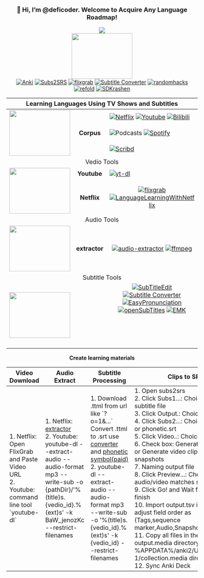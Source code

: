 <h3 align="center">👋 Hi, I’m @deficoder. Welcome to Acquire Any Language Roadmap!</h3>

<p align="center">
  <img src="https://readme-typing-svg.herokuapp.com?font=Fira%20Code&center=true&width=440&height=45&vCenter=true&size=22&color=F7542E&lines=Learn+Langs+Step+By+Step">
  <br>
  <img align="center" width="160" height="120" src="https://media.giphy.com/media/ZFzmYqvfobzfLytTrP/giphy.gif">
  <br>
  <a href="https://apps.ankiweb.net"><img alt="Anki" src="https://img.shields.io/badge/Ankiweb-246FDB?logo=maxplanckgesellschaft&logoColor=white"></a>
  <a href="http://subs2srs.sourceforge.net"><img alt="Subs2SRS" src="https://img.shields.io/badge/Subs2SRS-809CC9?logo=subversion&logoColor=black"><a/>
  <a href="https://www.flixgrab.com"><img alt="flixgrab" src="https://img.shields.io/badge/FlixGrab-00B14F?logo=grab&logoColor=black"></a>
  <a href="https://gotranscript.com/subtitle-converter"><img alt="Subtitle Converter" src="https://img.shields.io/badge/SubTitleConvert-E5426E?logo=kashflow&logoColor=white"></a>
  <a href="http://www.randomhacks.net/substudy"><img alt="randomhacks" src="https://img.shields.io/badge/SubStudy-FFA200?logo=audiomack&logoColor=black"></a>
  <a href="https://refold.la"><img alt="refold" src="https://img.shields.io/badge/Refold-2932E1?logo=roamresearch&logoColor=white"></a>
  <a href="http://www.sdkrashen.com"><img alt="SDKrashen" src="https://img.shields.io/badge/SDKrashen-179287?logo=gitkraken&logoColor=black"></a>
</p>

<table align="center">
    <thead>
        <tr>
          <th colspan=3 align="center"><b>Learning Languages Using TV Shows and Subtitles</b></th>
        </tr>
    </thead>
    <tbody align="center">
      <tr>
        <td rowspan=3><img width="160" height="120" src="https://media.giphy.com/media/PpfHisi2v5Yxa/giphy.gif"></td>
        <td rowspan=3><b>Corpus</b></td>
        <td align="left">
          <a href="https://www.netflix.com"><img alt="Netflix" src="https://img.shields.io/badge/Netflix-E50914?logo=netflix&logoColor=black"></a>
          <a href="https://www.youtube.com"><img alt="Youtube" src="https://img.shields.io/badge/Youtube-FF0000?logo=youtube&logoColor=black"></a>
          <a href="https://www.bilibili.com"><img alt="Bilibili" src="https://img.shields.io/badge/Bilibili-00A1D6?logo=bilibili&logoColor=white"></a>
        </td>
      </tr>
      <tr>
        <td align="left">
          <img alt="Podcasts" src="https://img.shields.io/badge/Podcasts-9933CC?logo=applepodcasts&logoColor=white">
          <a href="https://www.spotify.com"><img alt="Spotify" src="https://img.shields.io/badge/Spotify-1DB954?logo=spotify&logoColor=white"></a>
        </td>
      </tr>
      <tr>
        <td align="left">
          <a href="https://www.scribd.com"><img alt="Scribd" src="https://img.shields.io/badge/Scribd-1E7B85?logo=Scribd&logoColor=white"></a>
        </td>
      </tr>
      <tr>
        <td colspan=3>Vedio Tools</td>
      </tr>
      <tr>
        <td rowspan=2><img width="160" height="120" src="https://media.giphy.com/media/3o7WTx7X5YfBT4lq8M/giphy.gif"></td>
        <td><b>Youtube</b></td>
        <td align="left">
          <a href="https://yt-dl.org"><img alt="yt-dl" src="https://img.shields.io/badge/YTDL-FF0000?logo=youtube&logoColor=white"></a>
        </td>
      </tr>
      <tr>
        <td><b>Netflix</b></td>
        <td>
          <a href="https://www.flixgrab.com"><img alt="flixgrab" src="https://img.shields.io/badge/FlixGrab-00B14F?logo=grab&logoColor=black"></a>
          <a href="https://languagelearningwithnetflix.com"><img alt="LanguageLearningWithNetflix" src="https://img.shields.io/badge/Netflix-E50914?logo=netflix&logoColor=black"></a>
        </td>
      </tr>
      <tr>
        <td colspan=3>Audio Tools</td>
      </tr>
      <tr>
        <td><img width="160" height="120" src="https://media.giphy.com/media/4NgwwfVfvlHUWUwBvr/giphy.gif"></td>
        <td><b>extractor</b></td>
        <td>
          <a href="https://audio-extractor.net"><img alt="audio-extractor" src="https://img.shields.io/badge/Extractor-007CE2?logo=audioboom&logoColor=black"></a>
          <a href="https://ffmpeg.org"><img alt="ffmpeg" src="https://img.shields.io/badge/FFMPEG-007808?logo=ffmpeg&logoColor=red"></a>
        </td>
      </tr>
      <tr>
        <td colspan=3>Subtitle Tools</td>
      </tr>
      <tr>
        <td rowspan=2><img width="160" height="120" src="https://media.giphy.com/media/UWKSMMW2totha41rma/giphy.gif"></td>
        <td rowspan=2></td>
        <td>
          <a href="http://www.nikse.dk/subtitleedit"><img alt="SubTitleEdit" src="https://img.shields.io/badge/SubTitleEdit-606060?logo=stackedit&logoColor=white"></a>
          <a href="https://gotranscript.com/subtitle-converter"><img alt="Subtitle Converter" src="https://img.shields.io/badge/SubTitleConvert-E5426E?logo=kashflow&logoColor=white"></a>
          <a href="https://easypronunciation.com"><img alt="EasyPronunciation" src="https://img.shields.io/badge/Pronunciation-000000?logo=symfony&logoColor=white"></a>
          <a href="https://www.opensubtitles.org"><img alt="openSubTitles" src="https://img.shields.io/badge/openSubTitles-7EBC6F?logo=openstreetmap&logoColor=black"></a>
          <a href="https://github.com/emk/subtitles-rs"><img alt="EMK" src="https://img.shields.io/badge/SubTitlesRS-181717?logo=github&logoColor=white"></a>
        </td>
      </tr>
      <tr>
        <td></td>
        <td>
          <a href="https://www.wordreference.com"><img alt="WordReference" src="https://img.shields.io/badge/WordReference-002157?logo=airfrance&logoColor=white"></a>
          <a href="https://readlang.com"><img alt="ReadLang" src="https://img.shields.io/badge/ReadLang-8CA1AF?logo=readthedocs&logoColor=white"></a>
          <a href="https://www.linguee.com"><img alt="Linguee" src="https://img.shields.io/badge/Linguee-006272?logo=letterboxd&logoColor=white"></a>
          <!-- <a href=""><img alt="" src=""></a> -->
        </td>
      </tr>
    </tbody>
</table>

<p align="center"><b>Create learning materials</b></p>
<table>
  <thead>
    <tr>
      <th>Video Download</th>
      <th>Audio Extract</th>
      <th>Subtitle Processing</th>
      <th>Clips to SRS</th>
      <th>New Words</th>
    </tr>
  </thead>
  <tbody>
    <tr>
      <!-- Video Download -->
      <td>
        1. Netflix: Open FlixGrab and Paste Video URL
        <br>
        2. Youtube: command line tool `youtube-dl`
      </td>
      <!-- Audio Extract -->
      <td>
        1. Netflix: <a href="https://audio-extractor.net">extractor</a>
        <br>
        2. Youtube: youtube-dl --extract-audio --audio-format mp3 --write-sub -o {pathDir}/'%(title)s.{vedio_id}.%(ext)s' -k BaW_jenozKc --restrict-filenames
      </td>
      <!-- Subtitle Processing -->
      <td>
        1. Download .ttml from url like `?o=1&...`
           <br>
           Convert .ttml to .srt use <a href="https://gotranscript.com/subtitle-converter">converter</a> and <a href="https://easypronunciation.com">phonetic symbol(paid)
</a>
        <br>
        2. youtube-dl --extract-audio --audio-format mp3 --write-sub -o '%(title)s.{vedio_id}.%(ext)s' -k {vedio_id} --restrict-filenames
      </td>
      <!-- Clips to SRS -->
      <td>
        1. Open subs2srs
        <br>
        2. Click Subs1...: Choice target.srt subtitle file
        <br>
        3. Click Output.: Choice save path
        <br>
        4. Click Subs2...: Choice native.srt or phonetic.srt
        <br>
        5. Click Video..: Choice target video
        <br>
        6. Check box: Generate audio clips or Generate video clips, Generate snapshots
        <br>
        7. Naming output file
        <br>
        8. Click Preview...: Check if audio/video matches subtitles
        <br>
        9. Click Go! and Wait for the clip to finish
        <br>
        10. Import output.tsv into Anki and adjust field order as (Tags,sequence marker,Audio,Snapshot,Expression)
        <br>
        11. Copy all files in the output.media directory to the %APPDATA%/anki2/User 1/collection.media directory
        <br>
        12. Sync Anki Deck
      </td>
      <!-- New Words -->
      <td>
        1. Add a new card to Anki
      </td>
    </tr>
  </tbody>
</table>
